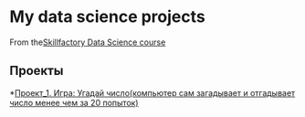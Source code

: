 
# My data science projects
From the[Skillfactory Data Science course](https://skillfactory.ru/data-scientist)

## Проекты
*[Проект_1. Игра: Угадай число(компьютер сам загадывает и отгадывает число менее чем за 20 попыток)](https://github.com/KirillKomarow/FINAL/tree/master/FInal_Folder)
